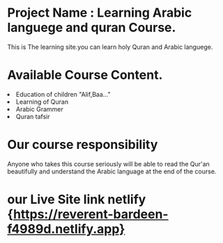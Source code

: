 
# Project Name : Learning Arabic languege and quran Course.
 This is The learning site.you can learn holy Quran and Arabic languege.

 # Available Course Content.
 <li>Education of children "Alif,Baa..."</li>
 <li>Learning of Quran</li>
 <li>Arabic Grammer</li>
 <li>Quran tafsir</li>


# Our course responsibility 
Anyone who takes this course seriously will be able to read the Qur'an beautifully and understand the Arabic language at the end of the course.

# our Live Site link netlify {https://reverent-bardeen-f4989d.netlify.app}